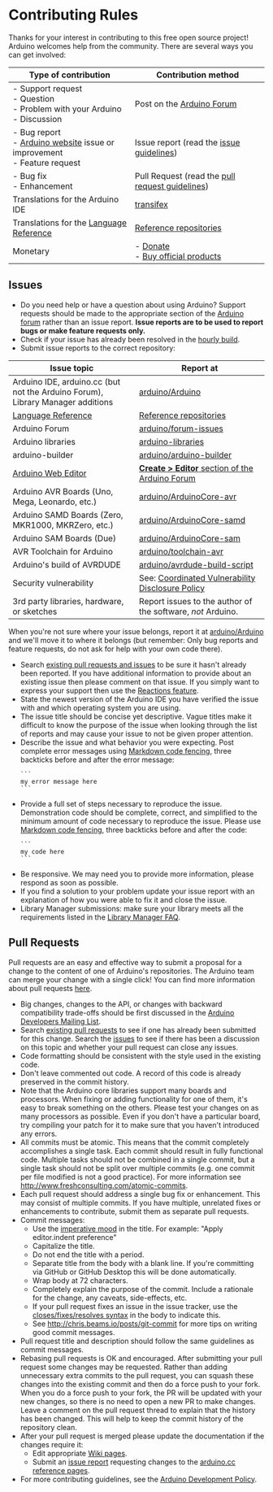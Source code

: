 # Contributing Rules
Thanks for your interest in contributing to this free open source project! Arduino welcomes help from the community. There are several ways you can get involved:

| Type of contribution | Contribution method |
|-|-|
| - Support request<br/>- Question<br/>- Problem with your Arduino<br/>- Discussion | Post on the [Arduino Forum](http://forum.arduino.cc) |
| - Bug report<br/>- [Arduino website](https://www.arduino.cc/) issue or improvement<br/>- Feature request | Issue report (read the [issue guidelines](#issues)) |
| - Bug fix<br/>- Enhancement | Pull Request (read the [pull request guidelines](#pull-requests)) |
| Translations for the Arduino IDE | [transifex](https://www.transifex.com/mbanzi/arduino-ide-15/) |
| Translations for the [Language Reference](https://www.arduino.cc/reference) | [Reference repositories](https://github.com/arduino?q=reference-) |
| Monetary | - [Donate](https://www.arduino.cc/en/Main/Contribute)<br/>- [Buy official products](https://store.arduino.cc) |


## Issues
- Do you need help or have a question about using Arduino? Support requests should be made to the appropriate section of the [Arduino forum](http://forum.arduino.cc) rather than an issue report. **Issue reports are to be used to report bugs or make feature requests only.**
- Check if your issue has already been resolved in the [hourly build](http://www.arduino.cc/en/Main/Software#hourly).
- Submit issue reports to the correct repository:

| Issue topic | Report at |
|-|-|
| Arduino IDE, arduino.cc (but not the Arduino Forum), Library Manager additions | [arduino/Arduino](https://github.com/arduino/Arduino/issues) |
| [Language Reference](https://www.arduino.cc/reference) | [Reference repositories](https://github.com/arduino?q=reference-) |
| Arduino Forum | [arduino/forum-issues](https://github.com/arduino/forum-issues/issues) |
| Arduino libraries | [arduino-libraries](https://github.com/arduino-libraries) |
| arduino-builder | [arduino/arduino-builder](https://github.com/arduino/arduino-builder/issues) |
| [Arduino Web Editor](https://create.arduino.cc/editor) | [**Create > Editor** section of the Arduino Forum](http://forum.arduino.cc/index.php?board=101.0) |
| Arduino AVR Boards (Uno, Mega, Leonardo, etc.) | [arduino/ArduinoCore-avr](https://github.com/arduino/ArduinoCore-avr/issues) |
| Arduino SAMD Boards (Zero, MKR1000, MKRZero, etc.) | [arduino/ArduinoCore-samd](https://github.com/arduino/ArduinoCore-samd/issues) |
| Arduino SAM Boards (Due) | [arduino/ArduinoCore-sam](https://github.com/arduino/ArduinoCore-sam/issues) |
| AVR Toolchain for Arduino | [arduino/toolchain-avr](https://github.com/arduino/toolchain-avr/issues) |
| Arduino's build of AVRDUDE | [arduino/avrdude-build-script](https://github.com/arduino/avrdude-build-script/issues) |
| Security vulnerability | See: [Coordinated Vulnerability Disclosure Policy](https://github.com/arduino/arduino-cvd-policy) |
| 3rd party libraries, hardware, or sketches | Report issues to the author of the software, *not* Arduino. |

When you're not sure where your issue belongs, report it at [arduino/Arduino](https://github.com/arduino/Arduino) and we'll move it to where it belongs (but remember: Only bug reports and feature requests, do not ask for help with your own code there).

- Search [existing pull requests and issues](https://github.com/arduino/Arduino/issues?q=) to be sure it hasn't already been reported. If you have additional information to provide about an existing issue then please comment on that issue. If you simply want to express your support then use the [Reactions feature](https://github.com/blog/2119-add-reactions-to-pull-requests-issues-and-comments).
- State the newest version of the Arduino IDE you have verified the issue with and which operating system you are using.
- The issue title should be concise yet descriptive. Vague titles make it difficult to know the purpose of the issue when looking through the list of reports and may cause your issue to not be given proper attention.
- Describe the issue and what behavior you were expecting. Post complete error messages using [Markdown code fencing](https://guides.github.com/features/mastering-markdown/#examples), three backticks before and after the error message:
  ````
  ```
  my error message here
  ```
  ````
- Provide a full set of steps necessary to reproduce the issue. Demonstration code should be complete, correct, and simplified to the minimum amount of code necessary to reproduce the issue. Please use [Markdown code fencing](https://guides.github.com/features/mastering-markdown/#examples), three backticks before and after the code:
  ````
  ```
  my code here
  ```
  ````
- Be responsive. We may need you to provide more information, please respond as soon as possible.
- If you find a solution to your problem update your issue report with an explanation of how you were able to fix it and close the issue.
- Library Manager submissions: make sure your library meets all the requirements listed in the [Library Manager FAQ](https://github.com/arduino/Arduino/wiki/Library-Manager-FAQ).


## Pull Requests
Pull requests are an easy and effective way to submit a proposal for a change to the content of one of Arduino's repositories. The Arduino team can merge your change with a single click! You can find more information about pull requests [here](https://help.github.com/articles/creating-a-pull-request/).
- Big changes, changes to the API, or changes with backward compatibility trade-offs should be first discussed in the [Arduino Developers Mailing List](https://groups.google.com/a/arduino.cc/forum/#!forum/developers).
- Search [existing pull requests](https://github.com/arduino/Arduino/pulls?q=) to see if one has already been submitted for this change. Search the [issues](https://github.com/arduino/Arduino/issues?q=is%3Aissue) to see if there has been a discussion on this topic and whether your pull request can close any issues.
- Code formatting should be consistent with the style used in the existing code.
- Don't leave commented out code. A record of this code is already preserved in the commit history.
- Note that the Arduino core libraries support many boards and processors. When fixing or adding functionality for one of them, it's easy to break something on the others. Please test your changes on as many processors as possible. Even if you don't have a particular board, try compiling your patch for it to make sure that you haven't introduced any errors.
- All commits must be atomic. This means that the commit completely accomplishes a single task. Each commit should result in fully functional code. Multiple tasks should not be combined in a single commit, but a single task should not be split over multiple commits (e.g. one commit per file modified is not a good practice). For more information see http://www.freshconsulting.com/atomic-commits.
- Each pull request should address a single bug fix or enhancement. This may consist of multiple commits. If you have multiple, unrelated fixes or enhancements to contribute, submit them as separate pull requests.
- Commit messages:
  - Use the [imperative mood](http://chris.beams.io/posts/git-commit/#imperative) in the title. For example: "Apply editor.indent preference"
  - Capitalize the title.
  - Do not end the title with a period.
  - Separate title from the body with a blank line. If you're committing via GitHub or GitHub Desktop this will be done automatically.
  - Wrap body at 72 characters.
  - Completely explain the purpose of the commit. Include a rationale for the change, any caveats, side-effects, etc.
  - If your pull request fixes an issue in the issue tracker, use the [closes/fixes/resolves syntax](https://help.github.com/articles/closing-issues-via-commit-messages) in the body to indicate this.
  - See http://chris.beams.io/posts/git-commit for more tips on writing good commit messages.
- Pull request title and description should follow the same guidelines as commit messages.
- Rebasing pull requests is OK and encouraged. After submitting your pull request some changes may be requested. Rather than adding unnecessary extra commits to the pull request, you can squash these changes into the existing commit and then do a force push to your fork. When you do a force push to your fork, the PR will be updated with your new changes, so there is no need to open a new PR to make changes. Leave a comment on the pull request thread to explain that the history has been changed. This will help to keep the commit history of the repository clean.
- After your pull request is merged please update the documentation if the changes require it:
  - Edit appropriate [Wiki pages](https://github.com/arduino/Arduino/wiki/_pages).
  - Submit an [issue report](https://github.com/arduino/Arduino/issues/new) requesting changes to the [arduino.cc reference pages](https://www.arduino.cc/en/Reference/HomePage).
- For more contributing guidelines, see the [Arduino Development Policy](https://github.com/arduino/Arduino/wiki/Development-Policy).
